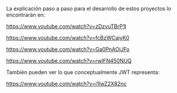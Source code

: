 La explicación paso a paso para el desarrollo de estos proyectos lo encontrarán en:

https://www.youtube.com/watch?v=zDzvuTBrP1I

https://www.youtube.com/watch?v=fcBzWCajyK0

https://www.youtube.com/watch?v=Ga0PnAOiJFo

https://www.youtube.com/watch?v=rwIFN450NUQ

También pueden ver lo que conceptualmente JWT representa:

https://www.youtube.com/watch?v=i1IwZ2X82nc
